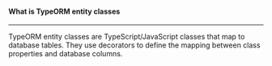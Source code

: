 <!-----Markdown List----->

 #### What is TypeORM entity classes  
---
TypeORM entity classes are TypeScript/JavaScript classes that map to database tables. They use decorators to define the mapping between class properties and database columns.

